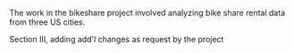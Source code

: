 The work in the bikeshare project involved analyzing bike share rental data from three US cities.

Section III, adding add'l changes as request by the project